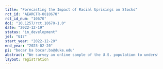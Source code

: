 ```yaml
---
title: "Forecasting the Impact of Racial Uprisings on Stocks"
rct_id: "AEARCTR-0010670"
rct_id_num: "10670"
doi: "10.1257/rct.10670-1.0"
date: "2022-12-19"
status: "in_development"
jel: "G17"
start_year: "2022-12-20"
end_year: "2023-02-20"
pi: "bocar ba bocar.ba@duke.edu"
abstract: "We survey an online sample of the U.S. population to understand their forecasts of the impact of social movements on stock prices. In an online survey experiment, we investigate how exposing respondents to narratives and products related to law enforcement impacts their forecast of stock prices and support for policy reform."
layout: registration
---
```



